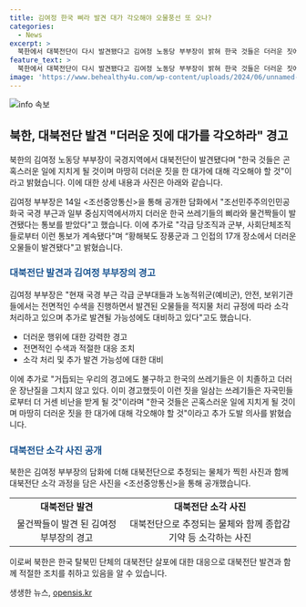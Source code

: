 ```yaml
---
title: 김여정 한국 삐라 발견 대가 각오해야 오물풍선 또 오나?
categories:
  - News
excerpt: >
  북한에서 대북전단이 다시 발견됐다고 김여정 노동당 부부장이 밝혀 한국 것들은 더러운 짓에 대한 대가를 각오해야 할 것이라고 경고했다. 김 부부장은 사진과 함께 종합감기약 등을 소각하는 장면을 공개하며 이에 대한 추가 도발 의사를 밝혔다. 이에 앞서 북한은 생활쓰레기, 분뇨 등이 담긴 오물풍선 2000여 개를 남쪽으로 총 7번에 걸쳐 보냈다. 요약문 출처: <조선중앙통신>
feature_text: >
  북한에서 대북전단이 다시 발견됐다고 김여정 노동당 부부장이 밝혀 한국 것들은 더러운 짓에 대한 대가를 각오해야 할 것이라고 경고했다. 김 부부장은 사진과 함께 종합감기약 등을 소각하는 장면을 공개하며 이에 대한 추가 도발 의사를 밝혔다. 이에 앞서 북한은 생활쓰레기, 분뇨 등이 담긴 오물풍선 2000여 개를 남쪽으로 총 7번에 걸쳐 보냈다. 요약문 출처: <조선중앙통신>
image: 'https://www.behealthy4u.com/wp-content/uploads/2024/06/unnamed-file.png'
---
```


<p><img src="https://www.behealthy4u.com/wp-content/uploads/2024/06/unnamed-file.png" alt="info 속보" /></p>

<h2 data-ke-size="size26">북한, 대북전단 발견 "더러운 짓에 대가를 각오하라" 경고</h2>

<p>북한의 김여정 노동당 부부장이 국경지역에서 대북전단이 발견됐다며 "한국 것들은 곤혹스러운 일에 지치게 될 것이며 마땅히 더러운 짓을 한 대가에 대해 각오해야 할 것"이라고 밝혔습니다. 이에 대한 상세 내용과 사진은 아래와 같습니다.</p>

<p data-ke-size="size16">김여정 부부장은 14일 <조선중앙통신>을 통해 공개한 담화에서 "조선민주주의인민공화국 국경 부근과 일부 중심지역에서까지 더러운 한국 쓰레기들의 삐라와 물건짝들이 발견됐다는 통보를 받았다"고 했습니다. 이에 추가로 "각급 당조직과 군부, 사회단체조직들로부터 이런 통보가 계속됐다"며 “황해북도 장풍군과 그 인접의 17개 장소에서 더러운 오물들이 발견됐다"고 밝혔습니다.</p>

<h3 data-ke-size="size24"><b><span style="color: #1a5490;">대북전단 발견과 김여정 부부장의 경고</span></b></h3>

<p>김여정 부부장은 "현재 국경 부근 각급 군부대들과 노농적위군(예비군), 안전, 보위기관들에서는 전면적인 수색을 진행하면서 발견된 오물들을 적지물 처리 규정에 따라 소각 처리하고 있으며 추가로 발견될 가능성에도 대비하고 있다"고도 했습니다.</p>

<ul>
  <li>더러운 행위에 대한 강력한 경고</li>
  <li>전면적인 수색과 적절한 대응 조치</li>
  <li>소각 처리 및 추가 발견 가능성에 대한 대비</li>
</ul>

<p data-ke-size="size16">이에 추가로 "거듭되는 우리의 경고에도 불구하고 한국의 쓰레기들은 이 치졸하고 더러운 장난질을 그치지 않고 있다. 이미 경고했듯이 이런 짓을 일삼는 쓰레기들은 자국민들로부터 더 거센 비난을 받게 될 것"이라며 "한국 것들은 곤혹스러운 일에 지치게 될 것이며 마땅히 더러운 짓을 한 대가에 대해 각오해야 할 것"이라고 추가 도발 의사를 밝혔습니다.</p>

<h3 data-ke-size="size24"><b><span style="color: #1a5490;">대북전단 소각 사진 공개</span></b></h3>

<p>북한은 김여정 부부장의 담화에 더해 대북전단으로 추정되는 물체가 찍힌 사진과 함께 대북전단 소각 과정을 담은 사진을 &lt;조선중앙통신&gt;을 통해 공개했습니다. </p>

<table style="width: 100%;">
<tbody>
<tr>
<td style="text-align: center; height: 17px;"><b>대북전단 발견</b></td>
<td style="text-align: center; height: 17px;"><b>대북전단 소각 사진</b></td>
</tr>
<tr>
<td style="text-align: center; height: 17px;">물건짝들이 발견 된 김여정 부부장의 경고</td>
<td style="text-align: center; height: 17px;">대북전단으로 추정되는 물체와 함께 종합감기약 등 소각하는 사진</td>
</tr>
</tbody>
</table>

<p data-ke-size="size16">이로써 북한은 한국 탈북민 단체의 대북전단 살포에 대한 대응으로 대북전단 발견과 함께 적절한 조치를 취하고 있음을 알 수 있습니다.</p>
생생한 뉴스, <a href="https://opensis.kr" rel="dofollow">opensis.kr</a>



